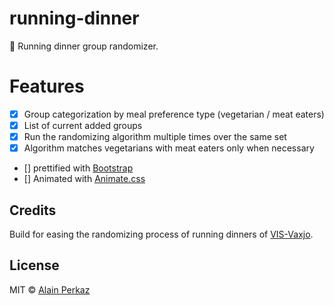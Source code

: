 # running-dinner
:fork_and_knife:  Running dinner group randomizer.

# Features
- [X] Group categorization by meal preference type (vegetarian / meat eaters)
- [X] List of current added groups
- [X] Run the randomizing algorithm multiple times over the same set
- [X] Algorithm matches vegetarians with meat eaters only when necessary
- [] prettified with [Bootstrap](http://getbootstrap.com/)
- [] Animated with [Animate.css](https://daneden.github.io/animate.css/)   

## Credits

Build for easing the randomizing process of running dinners of [VIS-Vaxjo](http://www.visesn.org/what-vis).

## License
MIT © [Alain Perkaz](https://aperkaz.github.io)
